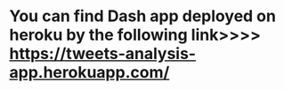 # You can find Dash app deployed on heroku by the following link>>>> https://tweets-analysis-app.herokuapp.com/

